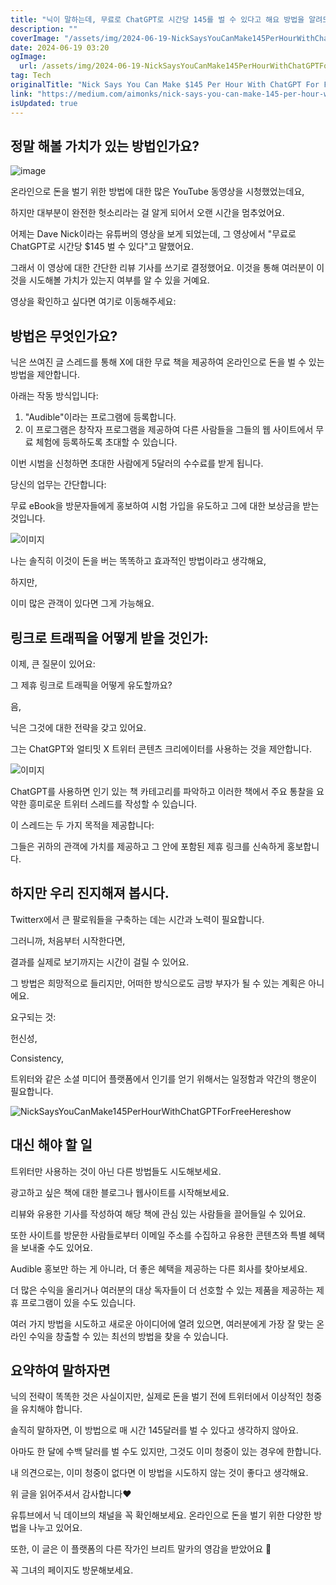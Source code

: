 ```yaml
---
title: "닉이 말하는데, 무료로 ChatGPT로 시간당 145를 벌 수 있다고 해요 방법을 알려드리겠습니다"
description: ""
coverImage: "/assets/img/2024-06-19-NickSaysYouCanMake145PerHourWithChatGPTForFreeHereshow_0.png"
date: 2024-06-19 03:20
ogImage:
  url: /assets/img/2024-06-19-NickSaysYouCanMake145PerHourWithChatGPTForFreeHereshow_0.png
tag: Tech
originalTitle: "Nick Says You Can Make $145 Per Hour With ChatGPT For Free. Here’s how."
link: "https://medium.com/aimonks/nick-says-you-can-make-145-per-hour-with-chatgpt-for-free-heres-how-cef2cb424cc0"
isUpdated: true
---
```


## 정말 해볼 가치가 있는 방법인가요?

![image](/assets/img/2024-06-19-NickSaysYouCanMake145PerHourWithChatGPTForFreeHereshow_0.png)

온라인으로 돈을 벌기 위한 방법에 대한 많은 YouTube 동영상을 시청했었는데요,

하지만 대부분이 완전한 헛소리라는 걸 알게 되어서 오랜 시간을 멈추었어요.

<div class="content-ad"></div>

어제는 Dave Nick이라는 유튜버의 영상을 보게 되었는데, 그 영상에서 "무료로 ChatGPT로 시간당 $145 벌 수 있다"고 말했어요.

그래서 이 영상에 대한 간단한 리뷰 기사를 쓰기로 결정했어요. 이것을 통해 여러분이 이것을 시도해볼 가치가 있는지 여부를 알 수 있을 거예요.

영상을 확인하고 싶다면 여기로 이동해주세요:

## 방법은 무엇인가요?

<div class="content-ad"></div>

닉은 쓰여진 글 스레드를 통해 X에 대한 무료 책을 제공하여 온라인으로 돈을 벌 수 있는 방법을 제안합니다.

아래는 작동 방식입니다:

1. "Audible"이라는 프로그램에 등록합니다.
2. 이 프로그램은 창작자 프로그램을 제공하여 다른 사람들을 그들의 웹 사이트에서 무료 체험에 등록하도록 초대할 수 있습니다.

<div class="content-ad"></div>

이번 시범을 신청하면 초대한 사람에게 5달러의 수수료를 받게 됩니다.

당신의 업무는 간단합니다:

무료 eBook을 방문자들에게 홍보하여 시험 가입을 유도하고 그에 대한 보상금을 받는 것입니다.

![이미지](/assets/img/2024-06-19-NickSaysYouCanMake145PerHourWithChatGPTForFreeHereshow_1.png)

<div class="content-ad"></div>

나는 솔직히 이것이 돈을 버는 똑똑하고 효과적인 방법이라고 생각해요,

하지만,

이미 많은 관객이 있다면 그게 가능해요.

## 링크로 트래픽을 어떻게 받을 것인가:

<div class="content-ad"></div>

이제, 큰 질문이 있어요:

그 제휴 링크로 트래픽을 어떻게 유도할까요?

음,

닉은 그것에 대한 전략을 갖고 있어요.

<div class="content-ad"></div>

그는 ChatGPT와 얼티밋 X 트위터 콘텐츠 크리에이터를 사용하는 것을 제안합니다.

![이미지](/assets/img/2024-06-19-NickSaysYouCanMake145PerHourWithChatGPTForFreeHereshow_2.png)

ChatGPT를 사용하면 인기 있는 책 카테고리를 파악하고 이러한 책에서 주요 통찰을 요약한 흥미로운 트위터 스레드를 작성할 수 있습니다.

이 스레드는 두 가지 목적을 제공합니다:

<div class="content-ad"></div>

그들은 귀하의 관객에 가치를 제공하고 그 안에 포함된 제휴 링크를 신속하게 홍보합니다.

## 하지만 우리 진지해져 봅시다.

Twitter`X`에서 큰 팔로워들을 구축하는 데는 시간과 노력이 필요합니다.

그러니까, 처음부터 시작한다면,

<div class="content-ad"></div>

결과를 실제로 보기까지는 시간이 걸릴 수 있어요.

그 방법은 희망적으로 들리지만, 어떠한 방식으로도 금방 부자가 될 수 있는 계획은 아니에요.

요구되는 것:

헌신성,

<div class="content-ad"></div>

Consistency,

트위터와 같은 소셜 미디어 플랫폼에서 인기를 얻기 위해서는 일정함과 약간의 행운이 필요합니다.

![NickSaysYouCanMake145PerHourWithChatGPTForFreeHereshow](/assets/img/2024-06-19-NickSaysYouCanMake145PerHourWithChatGPTForFreeHereshow_3.png)

## 대신 해야 할 일

<div class="content-ad"></div>

트위터만 사용하는 것이 아닌 다른 방법들도 시도해보세요.

광고하고 싶은 책에 대한 블로그나 웹사이트를 시작해보세요.

리뷰와 유용한 기사를 작성하여 해당 책에 관심 있는 사람들을 끌어들일 수 있어요.

또한 사이트를 방문한 사람들로부터 이메일 주소를 수집하고 유용한 콘텐츠와 특별 혜택을 보내줄 수도 있어요.

<div class="content-ad"></div>

Audible 홍보만 하는 게 아니라, 더 좋은 혜택을 제공하는 다른 회사를 찾아보세요.

더 많은 수익을 올리거나 여러분의 대상 독자들이 더 선호할 수 있는 제품을 제공하는 제휴 프로그램이 있을 수도 있습니다.

여러 가지 방법을 시도하고 새로운 아이디어에 열려 있으면, 여러분에게 가장 잘 맞는 온라인 수익을 창출할 수 있는 최선의 방법을 찾을 수 있습니다.

## 요약하여 말하자면

<div class="content-ad"></div>

닉의 전략이 똑똑한 것은 사실이지만, 실제로 돈을 벌기 전에 트위터에서 이상적인 청중을 유치해야 합니다.

솔직히 말하자면, 이 방법으로 매 시간 145달러를 벌 수 있다고 생각하지 않아요.

아마도 한 달에 수백 달러를 벌 수도 있지만, 그것도 이미 청중이 있는 경우에 한합니다.

내 의견으로는, 이미 청중이 없다면 이 방법을 시도하지 않는 것이 좋다고 생각해요.

<div class="content-ad"></div>

위 글을 읽어주셔서 감사합니다❤

유튜브에서 닉 데이브의 채널을 꼭 확인해보세요. 온라인으로 돈을 벌기 위한 다양한 방법을 나누고 있어요.

또한, 이 글은 이 플랫폼의 다른 작가인 브리트 말카의 영감을 받았어요 🦊

꼭 그녀의 페이지도 방문해보세요.
